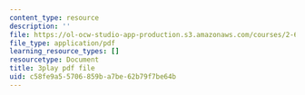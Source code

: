 ```yaml
---
content_type: resource
description: ''
file: https://ol-ocw-studio-app-production.s3.amazonaws.com/courses/2-627-fundamentals-of-photovoltaics-fall-2013/c58fe9a55706859ba7be62b79f7be64b_69H3kTwques.pdf
file_type: application/pdf
learning_resource_types: []
resourcetype: Document
title: 3play pdf file
uid: c58fe9a5-5706-859b-a7be-62b79f7be64b
---
```

